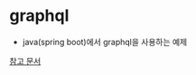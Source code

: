 # graphql

 - java(spring boot)에서 graphql을 사용하는 예제

[참고 문서](https://1drv.ms/p/s!Al1K9EPv1D9hmE7Ptg0zJ5IZozQT)
